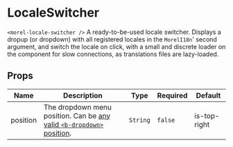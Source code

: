 # LocaleSwitcher

`<morel-locale-switcher />` A ready-to-be-used locale switcher. Displays a dropup (or dropdown) with all registered locales in the `MorelI18n`' second argument, and switch the locale on click, with a small and discrete loader on the component for slow connections, as translations files are lazy-loaded.

## Props

<!-- @vuese:LocaleSwitcher:props:start -->
|Name|Description|Type|Required|Default|
|---|---|---|---|---|
|position|The dropdown menu position. Can be [any valid `<b-dropdown>` position](https://buefy.org/documentation/dropdown#api-view).|`String`|`false`|is-top-right|

<!-- @vuese:LocaleSwitcher:props:end -->


